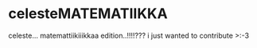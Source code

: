 # celesteMATEMATIIKKA
 celeste... matemattiikiiikkaa edition..!!!!???
i just wanted to contribute >:-3
